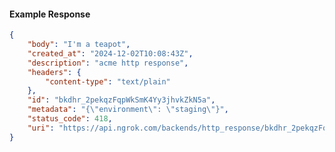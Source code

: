 <!-- Code generated for API Clients. DO NOT EDIT. -->

#### Example Response

```json
{
	"body": "I'm a teapot",
	"created_at": "2024-12-02T10:08:43Z",
	"description": "acme http response",
	"headers": {
		"content-type": "text/plain"
	},
	"id": "bkdhr_2pekqzFqpWkSmK4Yy3jhvkZkN5a",
	"metadata": "{\"environment\": \"staging\"}",
	"status_code": 418,
	"uri": "https://api.ngrok.com/backends/http_response/bkdhr_2pekqzFqpWkSmK4Yy3jhvkZkN5a"
}
```
